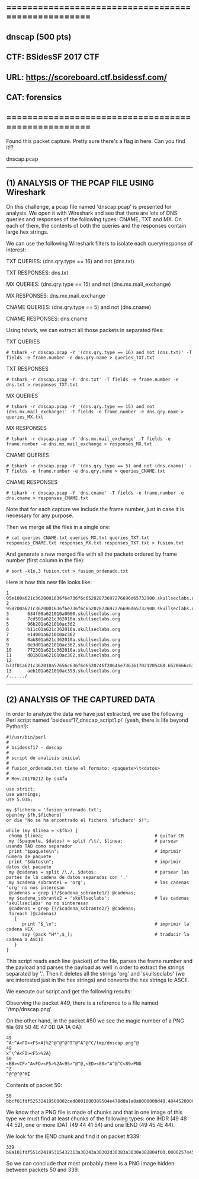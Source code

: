 ## ===================================================
## dnscap (500 pts)
## CTF: BSidesSF 2017 CTF
## URL: https://scoreboard.ctf.bsidessf.com/
## CAT: forensics
## ===================================================

Found this packet capture. Pretty sure there's a flag in here. Can you find it!?

dnscap.pcap

----------
## (1) ANALYSIS OF THE PCAP FILE USING Wireshark

On this challenge, a pcap file named 'dnscap.pcap' is presented for analysis. We open it with Wireshark and see that there are lots of DNS queries and responses of the following types: CNAME, TXT and MX. On each of them, the contents of both the queries and the responses contain large hex strings.

We can use the following Wireshark filters to isolate each query/response of interest:

TXT QUERIES:
(dns.qry.type == 16) and not (dns.txt)

TXT RESPONSES:
dns.txt

MX QUERIES:
(dns.qry.type == 15) and not (dns.mx.mail_exchange)

MX RESPONSES:
dns.mx.mail_exchange

CNAME QUERIES:
(dns.qry.type == 5) and not (dns.cname)

CNAME RESPONSES:
dns.cname

Using tshark, we can extract all those packets in separated files:

TXT QUERIES
```
# tshark -r dnscap.pcap -Y '(dns.qry.type == 16) and not (dns.txt)' -T fields -e frame.number -e dns.qry.name > queries_TXT.txt
```

TXT RESPONSES
```
# tshark -r dnscap.pcap -Y 'dns.txt' -T fields -e frame.number -e dns.txt > responses_TXT.txt
```

MX QUERIES
```
# tshark -r dnscap.pcap -Y '(dns.qry.type == 15) and not (dns.mx.mail_exchange)' -T fields -e frame.number -e dns.qry.name > queries_MX.txt
```

MX RESPONSES
```
# tshark -r dnscap.pcap -Y 'dns.mx.mail_exchange' -T fields -e frame.number -e dns.mx.mail_exchange > responses_MX.txt
```

CNAME QUERIES
```
# tshark -r dnscap.pcap -Y '(dns.qry.type == 5) and not (dns.cname)' -T fields -e frame.number -e dns.qry.name > queries_CNAME.txt
```

CNAME RESPONSES
```
# tshark -r dnscap.pcap -Y 'dns.cname' -T fields -e frame.number -e dns.cname > responses_CNAME.txt
```

Note that for each capture we include the frame number, just in case it is necessary for any purpose.

Then we merge all the files in a single one:
```
# cat queries_CNAME.txt queries_MX.txt queries_TXT.txt responses_CNAME.txt responses_MX.txt responses_TXT.txt > fusion.txt
```

And generate a new merged file with all the packets ordered by frame number (first column in the file):
```
# sort -k1n,3 fusion.txt > fusion_ordenado.txt
```

Here is how this new file looks like:
```
1       05e100a621c3620001636f6e736f6c65202873697276696d65732900.skullseclabs.org
2       958700a621c3620001636f6e736f6c65202873697276696d65732900.skullseclabs.org
3       634f00a621010a0000.skullseclabs.org
4       7cd501a621c362010a.skullseclabs.org
5       96b201a621010ac362
6       b11c01a621c362010a.skullseclabs.org
7       e14001a621010ac362
8       0ab801a621c362010a.skullseclabs.org
9       0e3d01a621010ac362.skullseclabs.org
10      772301a621c362010a.skullseclabs.org
11      d01b01a621010ac362.skullseclabs.org
12      b73f01a621c362010a57656c636f6d6520746f20646e7363617021205468.6520666c61672069732062656c6f772c20686176652066756e21210a.skullseclabs.org
13      aeb101a621010ac393.skullseclabs.org
/....../
```
------
## (2) ANALYSIS OF THE CAPTURED DATA

In order to analyze the data we have just extracted, we use the following Perl script named 'bsidessf17_dnscap_script1.pl' (yeah, there is life beyond Python!):

```
#!/usr/bin/perl
#
# bsidessf17 - dnscap
#
# script de analisis inicial
#
# fusion_ordenado.txt tiene el formato: <paquete>\t<datos>
#
# Rev.20170212 by sn4fu

use strict;
use warnings;
use 5.016;

my $fichero = 'fusion_ordenado.txt';
open(my $fh,$fichero)
or die "No se ha encontrado el fichero '$fichero' $!";

while (my $linea = <$fh>) {
 chomp $linea;                                          # quitar CR
 my ($paquete, $datos) = split /\t/, $linea;            # parsear usando TAB como separador
 print "$paquete\n";                                    # imprimir numero de paquete
 print "$datos\n";                                      # imprimir datos del paquete
 my @cadenas = split /\./, $datos;                      # parsear las partes de la cadena de datos separadas con '.'
 my $cadena_sobrante1 = 'org';                          # las cadenas 'org' no nos interesan
 @cadenas = grep {!/$cadena_sobrante1/} @cadenas;
 my $cadena_sobrante2 = 'skullseclabs';                 # las cadenas 'skullseclabs' no no sinteresan
 @cadenas = grep {!/$cadena_sobrante2/} @cadenas;
 foreach (@cadenas)
   {
      print "$_\n";                                     # imprimir la cadena HEX
      say (pack "H*",$_);                               # traducir la cadena a ASCII
   }
}
```
This script reads each line (packet) of the file, parses the frame number and the payload and parses the payload as well in order to extract the strings separated by '.'. Then it deletes all the strings 'org' and 'skullseclabs' (we are interested just in the hex strings) and converts the hex strings to ASCII.

We execute our script and get the following results:

Observing the packet #49, there is a reference to a file named '/tmp/dnscap.png'.

On the other hand, in the packet #50 we see the magic number of a PNG file (89 50 4E 47 0D 0A 1A 0A):
```
49
^A:^A<FD><F5>A}%2^@^@^@^T^@^A^@^C/tmp/dnscap.png^@
49
x^\^A<FD><F5>%2A}
50
<BB><CF>^A<FD><F5>%2A<95>^@^@,<ED><80>^A^@^C<89>PNG
^Z
^@^@^@^MI
```

Contents of packet 50:
```
50      bbcf01fdf52532419500002ced8001000389504e470d0a1a0a0000000d49.48445200000100000001000804000000f67b60ed0000000467414d410001.86a031e8965f00000002624b474400ff878fccbf00000009704859730000.0b1300000b1301009a9c1800000007.skullseclabs.org
```

We know that a PNG file is made of chunks and that in one image of this type we must find at least chunks of the following types: one IHDR (49 48 44 52), one or more IDAT (49 44 41 54) and one IEND (49 45 4E 44).

We look for the IEND chunk and find it on packet #339:
```
339     b8a101fdf551d24195315432313a30343a30302d30383a3030e382804f00.00002574455874646174653a6d6f6469667900323031372d30322d303154.32313a30343a30302d30383a303092df38f30000000049454e44ae426082.skullseclabs.org
```

So we can conclude that most probably there is a PNG image hidden between packets 50 and 339.





